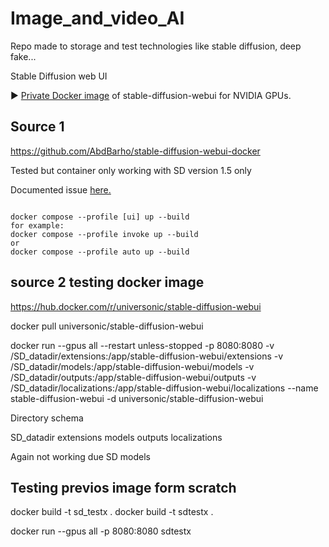 # Image_and_video_AI
Repo made to storage and test technologies like stable diffusion, deep fake...


Stable Diffusion web UI

►  <a href = "https://hub.docker.com/r/universonic/stable-diffusion-webui">Private Docker image</a> of stable-diffusion-webui for NVIDIA GPUs.

  
## Source 1

https://github.com/AbdBarho/stable-diffusion-webui-docker

Tested but container only working with SD version 1.5 only

Documented issue <a href = "https://github.com/AbdBarho/stable-diffusion-webui-docker/discussions/454
"> here. </a>

<code>
docker compose --profile [ui] up --build
for example:
docker compose --profile invoke up --build
or
docker compose --profile auto up --build
</code>

## source 2 testing docker image

https://hub.docker.com/r/universonic/stable-diffusion-webui


docker pull universonic/stable-diffusion-webui

docker run --gpus all --restart unless-stopped -p 8080:8080 -v /SD_datadir/extensions:/app/stable-diffusion-webui/extensions -v /SD_datadir/models:/app/stable-diffusion-webui/models -v /SD_datadir/outputs:/app/stable-diffusion-webui/outputs -v /SD_datadir/localizations:/app/stable-diffusion-webui/localizations --name stable-diffusion-webui -d universonic/stable-diffusion-webui

Directory schema

SD_datadir
    extensions
    models
    outputs
    localizations

Again not working due SD models

## Testing previos image form scratch

docker build -t sd_testx .
docker build -t sdtestx .

docker run --gpus all -p 8080:8080 sdtestx